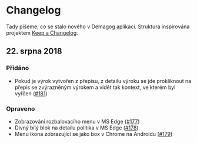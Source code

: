 # Changelog

Tady píšeme, co se stalo nového v Demagog aplikaci. Struktura inspirována projektem [Keep a Changelog](http://keepachangelog.com/en/1.0.0/).

## 22. srpna 2018
### Přidáno
- Pokud je výrok vytvořen z přepisu, z detailu výroku se jde prokliknout na přepis se zvýrazněným výrokem a vidět tak kontext, ve kterém byl vyřčen ([#181](https://github.com/Demagog2/demagog/issues/181))

### Opraveno
- Zobrazování rozbalovacího menu v MS Edge ([#177](https://github.com/Demagog2/demagog/issues/177))
- Divný bílý blok na detailu politika v MS Edge ([#178](https://github.com/Demagog2/demagog/issues/178))
- Menu ikona zobrazující se jako box v Chrome na Androidu ([#179](https://github.com/Demagog2/demagog/issues/179))
